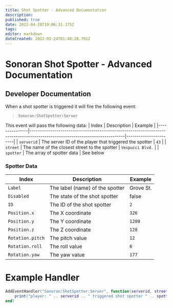 ```yaml
---
title: Shot Spotter - Advanced Documentation
description: 
published: true
date: 2022-04-28T19:06:31.175Z
tags: 
editor: markdown
dateCreated: 2022-03-24T01:48:28.702Z
---
```


# Sonoran Shot Spotter - Advanced Documentation

## Developer Documentation
When a shot spotter is triggered it will fire the following event:
> `Sonoran:ShotSpotter:Server`

This event will pass the following data: 
| Index         | Description                                                                                                                | Example               |
|---------------|----------------------------------------------------------------------------------------------------------------------------|-----------------------|
| `serverid`       | The server ID of the player that triggered the spotter                                               | `43`             |
| `street`       | The name of the closest street to the spotter | `Vespucci Blvd.` |
| `spotter`       | The array of spotter data                                                   | See below

### Spotter Data 
| Index         | Description                                                                                                                | Example               |
|---------------|----------------------------------------------------------------------------------------------------------------------------|-----------------------|
| `Label`       | The label (name) of the spotter | Grove St. |
| `Disabled`       | The state of the shot spotter | false |
| `ID` | The ID of the shot spotter | `2`
| `Position.x` | The X coordinate | `326`
| `Position.y` | The Y coordinate | `1200`
| `Position.z` | The Z coordinate | `128`
| `Rotation.pitch` | The pitch value | `12`
| `Rotation.roll` | The roll value | `6`
| `Rotation.yaw` | The yaw value | `177`

# Example Handler
```lua
AddEventHandler("Sonoran:ShotSpotter:Server", function(serverid, street, spotter)
    print("player: " .. serverid .. " triggered shot spotter " .. spotter.Label .. " on " .. street)
end)
```